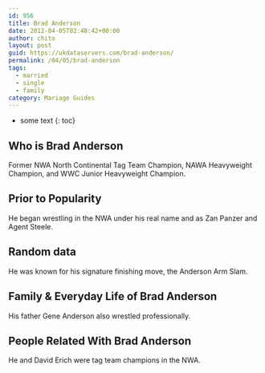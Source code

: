 ```yaml
---
id: 956
title: Brad Anderson
date: 2012-04-05T02:48:42+00:00
author: chito
layout: post
guid: https://ukdataservers.com/brad-anderson/
permalink: /04/05/brad-anderson  
tags:
  - married
  - single
  - family
category: Mariage Guides
---
```


* some text
{: toc}


## Who is  Brad Anderson
                  
                  
                  
Former NWA North Continental Tag Team Champion, NAWA Heavyweight Champion, and WWC Junior Heavyweight Champion.
                  
                
                
                
## Prior to Popularity 
                  
                  
                  
He began wrestling in the NWA under his real name and as Zan Panzer and Agent Steele.
                  
                
                
                
## Random data 
                  
                  
                  
He was known for his signature finishing move, the Anderson Arm Slam.
                  
                
                
                
## Family & Everyday Life of Brad Anderson
                  
                  
                  
His father Gene Anderson also wrestled professionally.
                  
                
                
                
## People Related With  Brad Anderson
                  
                  
                  
He and David Erich were tag team champions in the NWA.
                  
                
              
            
          
          
          
    
    
  
